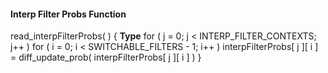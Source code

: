 #### Interp Filter Probs Function

<div class="syntax">
read_interpFilterProbs( ) {                                           <b>Type</b>
    for ( j = 0; j < INTERP_FILTER_CONTEXTS;  j++ )
        for ( i = 0; i < SWITCHABLE_FILTERS - 1; i++ )
            interpFilterProbs[ j ][ i ] = diff_update_prob( interpFilterProbs[ j ][ i ] )
}

</div>
